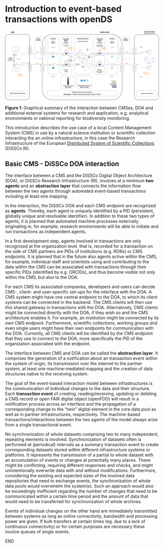 # Introduction to event-based transactions with openDS


![Interaction paths between DiSSCo technical infrastructure, CMSes and additional research or application systems](https://github.com/DiSSCo/openDS/blob/jbstatgen_events/events/FullPath_Detail_20221102b.drawio.png "FullPath_Detail_png")

**Figure 1**: Graphical summary of the interaction between CMSes, DOA and additional external systems for research and application, e.g. analytical environments or national reporting for biodiversity monitoring.

This introduction describes the use case of a local Content Management System (CMS) in use by a natural science institution or scientific collection interacting the an online infrastructure, in this case the Research Infrastructure of the European [Distributed System of Scientific Collections](https://www.dissco.eu/) (DiSSCo RI).

## Basic CMS - DiSSCo DOA interaction

The interface between a CMS and the DiSSCo Digital Object Architecture (DOA), or DiSSCo Research Infrastructure (RI), involves at a minimum **two agents** and an **abstraction layer** that connects the information flow between the two agents through automated event-based transactions including at least one mapping.

In the interaction, the DiSSCo DOA and each CMS endpoint are recognized as **agents**. Thereby, each agent is uniquely identified by a PID (persistent, globally unique and resolvable identifier). In addition to these two types of agents, it is planned that automated machine processes externally originating in, for example, research environments will be able to initiate and run transactions as independent agents. 

In a first development step, agents involved in transactions are only recognized at the organization level, that is, recorded for a transaction on the side of CMS partners are PIDs of institutions (e.g. RORs) or CMS endpoints. It is planned that in the future also agents active within the CMS, for example, individual staff and scientists using and contributing to the data within the CMS can be associated with transactions through their specific PIDs (identified by e.g. ORCIDs), and thus become visible not only within the CMS, but also to the DOA. 

For each CMS its associated companies, developers and users can decide CMS-, client- and user-specific set-ups for the interface with the DOA. A CMS system might have one central endpoint to the DOA, to which its client systems can be connected in the backend. The CMS clients will then use this shared gateway in transactions with the DOA. Alternatively, CMS clients might be connected directly with the DOA, if they wish so and the CMS architecture enables it. For example, an institution might be connected by its own CMS endpoint. Furthermore, scientific collections, working groups and even single users might have their own endpoints for communication with the DOA. Currently, all CMS clients will be identified by the CMS endpoint that they use to connect to the DOA, more specifically the PID of the organization associated with the endpoint.

The interface between CMS and DOA can be called the **abstraction layer**. It comprises the generation of a notification about an transaction event within the system of origin, its transmission over the internet to the partner system, at least one machine-mediated mapping and the creation of data structures native to the receiving system.

The goal of the event-based interaction model between infrastructures is the communication of individual changes to the data and their structure. Each **transaction event** of creating, reading/receiving, updating or deleting a CMS record or open FAIR digital object (openFDO) will result in a notification process across an interface and the propagation of a corresponding change to the “twin” digital element in the core data pool as well as in partner infrastructures, respectively. The machine-based transactions/interactions between the two agents of the model always arise from a single transactional event. 

No synchronization of whole datasets comprising two to many independent, repeating elements is involved. Synchronization of datasets often is performed at (periodical) intervals as a summary transaction event to create corresponding datasets stored within different infrastructure systems or platforms. It represents the transmission of a partial to whole dataset with an accumulation of events or changes at potentially many places. These might be conflicting, requiring different responses and checks, and might unintentionally overwrite data with and without modifications. Furthermore, considering the existing and expected sizes of the involved data repositories that need to exchange events, the synchronization of whole data pools would overwhelm the system(s). Such an approach would also be exceedingly inefficient regarding the number of changes that need to be communicated within a certain time period and the amount of data that would need to be transferred for synchronization of whole archives.

Events of individual changes on the other hand are immediately transmitted between systems as long as online connectivity, bandwidth and processing power are given. If bulk transfers at certain times (eg. due to a lack of continuous connectivity) or for certain purposes are necessary these involve queues of single events.








END
